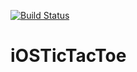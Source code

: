 [![Build Status](https://travis-ci.org/darvin/iOSTicTacToe.svg)](https://travis-ci.org/darvin/iOSTicTacToe)

iOSTicTacToe
============
